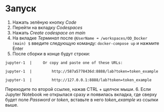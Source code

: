 # Запуск
1. Нажать зелёную кнопку _Code_
2. Перейти на вкладку _Codespaces_
3. Нажать _Create codespace on main_
4. На вкладке _Терминал_ после `@UserName ➜ /workspaces/OD_Docker (main) $` введите следующую команду: `docker-compose up` и нажмите Enter
5. После сборки в конце будут строки:

`jupyter-1  |     Or copy and paste one of these URLs:`

`jupyter-1  |         http://587a5778436d:8888/lab?token=token_example`

`jupyter-1  |         http://127.0.0.1:8888/lab?token=token_example`

Переходите по второй ссылке, нажав CTRL + щелчок мыши.
6. Если Jupyter Notebook не открылася сразу и появилась вкладка, где сверху будет поле _Password or token_, вставьте в него _token_example_ из ссылки выше.
